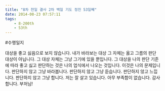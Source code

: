 ```yaml
---
title: "8차 천일 결사 2차 백일 기도 정진 53일째"
date: 2014-08-23 07:57:11
tags:
    - 8-200th
    - 53th
---
```


#수행일지

대상을 좋고 싫음으로 보지 않습니다. 내가 바라보는 대상 그 자체는 옳고 그름의 판단 대상이 아닙니다. 그 대상 자체는 그냥 그기에 있을 뿐입니다. 그 대상을 나의 판단 기준에 따라 좋고 싫고 판단하는 것은 나의 업식에서 나오는 것입니다. 이것은 나의 문제입니다. 판단하지 않고 그냥 바라봅니다. 판단하지 않고 그냥 듣습니다. 판단하지 않고 느낍니다. 판단하지 않고 그냥 합니다. 저는 잘 살고 있습니다. 아무 부족함이 없습니다. 감사합니다. 부처님!
